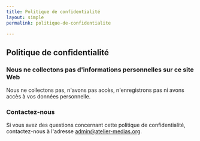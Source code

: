```yaml
---
title: Politique de confidentialité
layout: simple
permalink: politique-de-confidentialite

---
```

## Politique de confidentialité

### Nous ne collectons pas d'informations personnelles sur ce site Web

Nous ne collectons pas, n'avons pas accès, n'enregistrons pas ni avons accès à vos données personnelle.

### Contactez-nous

Si vous avez des questions concernant cette politique de confidentialité, contactez-nous à l'adresse [admin@atelier-medias.org](mailto:admin@atelier-medias.org).
